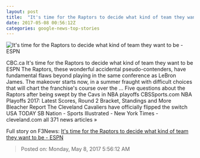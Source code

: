 ```yaml
---
layout: post
title:  "It's time for the Raptors to decide what kind of team they want to be - ESPN"
date: 2017-05-08 00:56:12Z
categories: google-news-top-stories
---
```


![It's time for the Raptors to decide what kind of team they want to be - ESPN](http://a4.espncdn.com/combiner/i?img=%2Fphoto%2F2016%2F0515%2Fr83581_1296x729_16%2D9.jpg)

CBC.ca It's time for the Raptors to decide what kind of team they want to be ESPN The Raptors, these wonderful accidental pseudo-contenders, have fundamental flaws beyond playing in the same conference as LeBron James. The makeover starts now, in a summer fraught with difficult choices that will chart the franchise's course over the ... Five questions about the Raptors after being swept by the Cavs in NBA playoffs CBSSports.com NBA Playoffs 2017: Latest Scores, Round 2 Bracket, Standings and More Bleacher Report The Cleveland Cavaliers have officially flipped the switch USA TODAY SB Nation - Sports Illustrated - New York Times - cleveland.com all 371 news articles »


Full story on F3News: [It's time for the Raptors to decide what kind of team they want to be - ESPN](http://www.f3nws.com/n/gsWQpF)

> Posted on: Monday, May 8, 2017 5:56:12 AM
